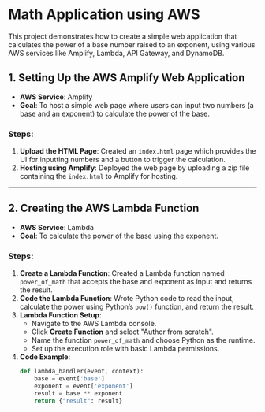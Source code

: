 # Math Application using AWS

This project demonstrates how to create a simple web application that calculates the power of a base number raised to an exponent, using various AWS services like Amplify, Lambda, API Gateway, and DynamoDB.

## 1. Setting Up the AWS Amplify Web Application
- **AWS Service**: Amplify
- **Goal**: To host a simple web page where users can input two numbers (a base and an exponent) to calculate the power of the base.

### Steps:
1. **Upload the HTML Page**: Created an `index.html` page which provides the UI for inputting numbers and a button to trigger the calculation.
2. **Hosting using Amplify**: Deployed the web page by uploading a zip file containing the `index.html` to Amplify for hosting.

---

## 2. Creating the AWS Lambda Function
- **AWS Service**: Lambda
- **Goal**: To calculate the power of the base using the exponent.

### Steps:
1. **Create a Lambda Function**: Created a Lambda function named `power_of_math` that accepts the base and exponent as input and returns the result.
2. **Code the Lambda Function**: Wrote Python code to read the input, calculate the power using Python’s `pow()` function, and return the result.
3. **Lambda Function Setup**:
   - Navigate to the AWS Lambda console.
   - Click **Create Function** and select "Author from scratch".
   - Name the function `power_of_math` and choose Python as the runtime.
   - Set up the execution role with basic Lambda permissions.
4. **Code Example**:
   ```python
   def lambda_handler(event, context):
       base = event['base']
       exponent = event['exponent']
       result = base ** exponent
       return {"result": result}
